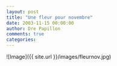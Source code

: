 ```yaml
---
layout: post
title: "Une fleur pour novembre"
date: 2003-11-15 00:00:00
author: Dre Papillon
comments: true
categories: 
---
```



![Image]({{ site.url }}/images/fleurnov.jpg)
